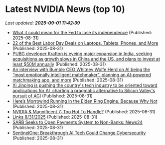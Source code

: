 # Latest NVIDIA News (top 10)
_Last updated: **2025-09-01 11:42:39**_

- [What it could mean for the Fed to lose its independence](https://biztoc.com/x/fbf32185a8ef5f95) (Published: 2025-08-31)
- [22 of the Best Labor Day Deals on Laptops, Tablets, Phones, and More](https://uk.pcmag.com/deal/159839/22-of-the-best-labor-day-deals-on-laptops-tablets-phones-and-more) (Published: 2025-08-31)
- [PUBG developer Krafton is eyeing major expansion in India, seeking acquisitions as growth slows in China and the US, and plans to invest at least $50M annually](https://biztoc.com/x/ed2168ab3f22672a) (Published: 2025-08-31)
- [An interview with Bumble CEO Whitney Wolfe Herd on AI being the “most emotionally intelligent matchmaker”, planning an AI-powered matchmaking app, and more](https://biztoc.com/x/39a619fc0c506168) (Published: 2025-08-31)
- [Xi Jinping is pushing the country's tech industry to be oriented toward applications for AI, charting a pragmatic alternative to Silicon Valley's pursuit of AGI](https://biztoc.com/x/eb4648bfc941a346) (Published: 2025-08-31)
- [Here’s Morrowind Running in the Elden Ring Engine, Because Why Not](https://wccftech.com/heres-morrowind-running-elden-ring-engine/) (Published: 2025-08-31)
- [NVIDIA & Magnificent 7: Too Hot To Handle?](https://www.forbes.com/sites/bill_stone/2025/08/31/nvidia--magnificent-7-too-hot-to-handle/) (Published: 2025-08-31)
- [Links 8/31/2025](https://www.nakedcapitalism.com/2025/08/links-8-31-2025.html) (Published: 2025-08-31)
- [SARB Seeks to Open Payments System to Non-Banks: News24](https://biztoc.com/x/4ea8b7d64d10ce88) (Published: 2025-08-31)
- [SentinelOne: Breakthrough AI Tech Could Change Cybersecurity](https://biztoc.com/x/0c4ffc961fca8d95) (Published: 2025-08-31)
